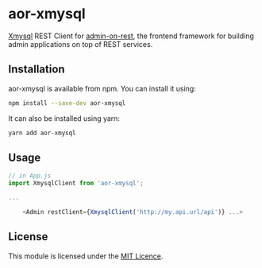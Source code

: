 # aor-xmysql
[Xmysql](https://github.com/o1lab/xmysql) REST Client for [admin-on-rest](https://github.com/marmelab/admin-on-rest), the frontend framework for building admin applications on top of REST services.


## Installation

aor-xmysql is available from npm. You can install it using:

```sh
npm install --save-dev aor-xmysql
```
It can also be installed using yarn:
```sh
yarn add aor-xmysql
```

## Usage

```js
// in App.js
import XmysqlClient from 'aor-xmysql';

...

    <Admin restClient={XmysqlClient('http://my.api.url/api')} ...>
```

## License

This module is licensed under the [MIT Licence](LICENSE).
